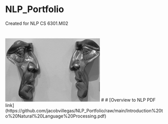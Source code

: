 # NLP_Portfolio
Created for NLP CS 6301.M02
#
#
<img src="https://github.com/jacobvillegas/NLP_Portfolio/blob/5b519bb4a0ea3e7cf88be617e74b1e6ac1cd4da1/IMG_0441.jpeg" width="300" height="200">
#
#
[Overview to NLP PDF link](https://github.com/jacobvillegas/NLP_Portfolio/raw/main/Introduction%20to%20Natural%20Language%20Processing.pdf)
